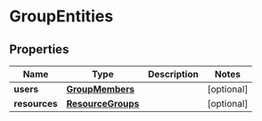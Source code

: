 

# GroupEntities

## Properties

Name | Type | Description | Notes
------------ | ------------- | ------------- | -------------
**users** | [**GroupMembers**](GroupMembers.md) |  |  [optional]
**resources** | [**ResourceGroups**](ResourceGroups.md) |  |  [optional]




